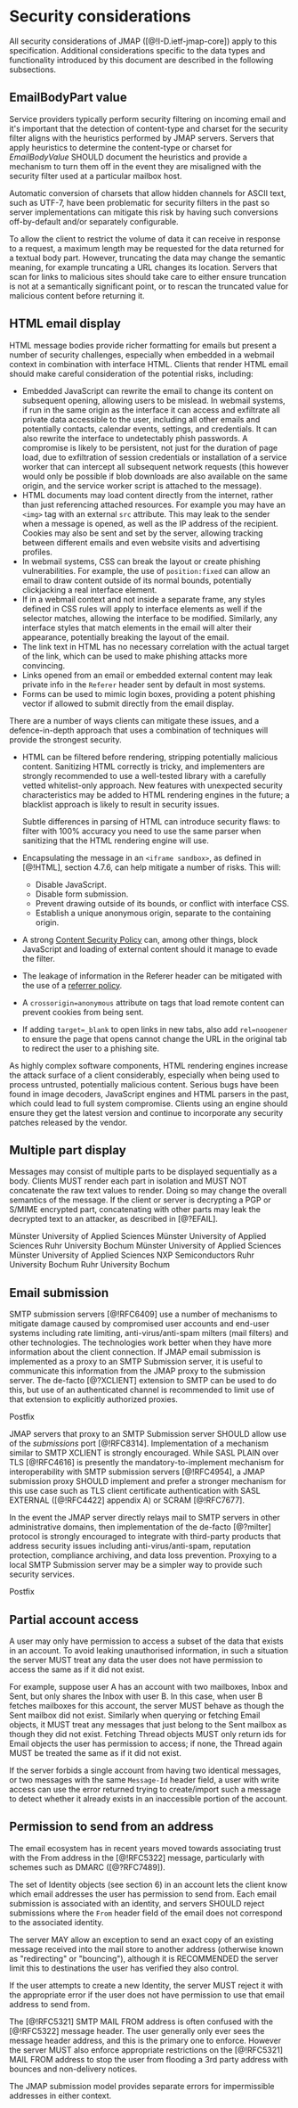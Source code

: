 # Security considerations

All security considerations of JMAP ([@!I-D.ietf-jmap-core]) apply to this specification. Additional considerations specific to the data types and functionality introduced by this document are described in the following subsections.

## EmailBodyPart value

Service providers typically perform security filtering on incoming email and it's important that the detection of content-type and charset for the security filter aligns with the heuristics performed by JMAP servers. Servers that apply heuristics to determine the content-type or charset for *EmailBodyValue* SHOULD document the heuristics and provide a mechanism to turn them off in the event they are misaligned with the security filter used at a particular mailbox host.

Automatic conversion of charsets that allow hidden channels for ASCII text, such as UTF-7, have been problematic for security filters in the past so server implementations can mitigate this risk by having such conversions  off-by-default and/or separately configurable.

To allow the client to restrict the volume of data it can receive in response to a request, a maximum length may be requested for the data returned for a textual body part. However, truncating the data may change the semantic meaning, for example truncating a URL changes its location. Servers that scan for links to malicious sites should take care to either ensure truncation is not at a semantically significant point, or to rescan the truncated value for malicious content before returning it.

## HTML email display

HTML message bodies provide richer formatting for emails but present a number of security challenges, especially when embedded in a webmail context in combination with interface HTML. Clients that render HTML email should make careful consideration of the potential risks, including:

* Embedded JavaScript can rewrite the email to change its content on subsequent
  opening, allowing users to be mislead. In webmail systems, if run in the same origin as the interface it can access and exfiltrate all private data accessible to the user, including all other emails and potentially contacts, calendar events, settings, and credentials. It can also rewrite the interface to undetectably phish passwords. A compromise is likely to be persistent, not just for the duration of page load, due to exfiltration of session credentials or installation of a service worker that can intercept all subsequent network requests (this however would only be possible if blob downloads are also available on the same origin, and the service worker script is attached to the message).
* HTML documents may load content directly from the internet, rather than just
  referencing attached resources. For example you may have an `<img>` tag with an external `src` attribute. This may leak to the sender when a message is opened, as well as the IP address of the recipient. Cookies may also be sent and set by the server, allowing tracking between different emails and even website visits and advertising profiles.
* In webmail systems, CSS can break the layout or create phishing
  vulnerabilities. For example, the use of `position:fixed` can allow an email to draw content outside of its normal bounds, potentially clickjacking a real interface element.
* If in a webmail context and not inside a separate frame, any styles defined in
  CSS rules will apply to interface elements as well if the selector matches, allowing the interface to be modified. Similarly, any interface styles that match elements in the email will alter their appearance, potentially breaking the layout of the email.
* The link text in HTML has no necessary correlation with the actual target of
  the link, which can be used to make phishing attacks more convincing.
* Links opened from an email or embedded external content may leak private info
  in the `Referer` header sent by default in most systems.
* Forms can be used to mimic login boxes, providing a potent phishing vector if
  allowed to submit directly from the email display.

There are a number of ways clients can mitigate these issues, and a defence-in-depth approach that uses a combination of techniques will provide the strongest security.

* HTML can be filtered before rendering, stripping potentially malicious
  content. Sanitizing HTML correctly is tricky, and implementers are strongly recommended to use a well-tested library with a carefully vetted whitelist-only approach. New features with unexpected security characteristics may be added to HTML rendering engines in the future; a blacklist approach is likely to result in security issues.

  Subtle differences in parsing of HTML can introduce security flaws: to filter with 100% accuracy you need to use the same parser when sanitizing that the HTML rendering engine will use.

* Encapsulating the message in an `<iframe sandbox>`, as defined in [@!HTML],
  section 4.7.6, can help mitigate a number of risks. This will:

  * Disable JavaScript.
  * Disable form submission.
  * Prevent drawing outside of its bounds, or conflict with interface CSS.
  * Establish a unique anonymous origin, separate to the containing origin.

* A strong [Content Security Policy](https://www.w3.org/TR/CSP3/) can, among
  other things, block JavaScript and loading of external content should it manage to evade the filter.

* The leakage of information in the Referer header can be mitigated with the
  use of a [referrer policy](https://www.w3.org/TR/referrer-policy/).

* A `crossorigin=anonymous` attribute on tags that load remote content can
  prevent cookies from being sent.

* If adding `target=_blank` to open links in new tabs, also add `rel=noopener`
  to ensure the page that opens cannot change the URL in the original tab to
  redirect the user to a phishing site.

As highly complex software components, HTML rendering engines increase the attack surface of a client considerably, especially when being used to process untrusted, potentially malicious content. Serious bugs have been found in image decoders, JavaScript engines and HTML parsers in the past, which could lead to full system compromise. Clients using an engine should ensure they get the latest version and continue to incorporate any security patches released by the vendor.

## Multiple part display

Messages may consist of multiple parts to be displayed sequentially as a body. Clients MUST render each part in isolation and MUST NOT concatenate the raw text values to render. Doing so may change the overall semantics of the message. If the client or server is decrypting a PGP or S/MIME encrypted part, concatenating with other parts may leak the decrypted text to an attacker, as described in [@?EFAIL].

<reference anchor='EFAIL' target='https://www.usenix.org/system/files/conference/usenixsecurity18/sec18-poddebniak.pdf'>
    <front>
    <title>Efail: Breaking S/MIME and OpenPGP Email Encryption using Exfiltration Channels</title>
    <author initials='D.' surname='Poddebniak' fullname='Damian Poddebniak'>
      <organization>Münster University of Applied Sciences</organization>
    </author>
    <author initials='C.' surname='Dresen' fullname='Christian Dresen'>
      <organization>Münster University of Applied Sciences</organization>
    </author>
    <author initials='J.' surname='Müller' fullname='Jens Müller'>
      <organization>Ruhr University Bochum</organization>
    </author>
    <author initials='F.' surname='Ising' fullname='Fabian Ising'>
      <organization>Münster University of Applied Sciences</organization>
    </author>
    <author initials='S.' surname='Schinzel' fullname='Sebastian Schinzel'>
      <organization>Münster University of Applied Sciences</organization>
    </author>
    <author initials='S.' surname='Friedberger' fullname='Simon Friedberger'>
      <organization>NXP Semiconductors</organization>
    </author>
    <author initials='J.' surname='Somorovsky' fullname='Juraj Somorovsky'>
      <organization>Ruhr University Bochum</organization>
    </author>
    <author initials='J.' surname='Schwenk' fullname='Jörg Schwenk'>
      <organization>Ruhr University Bochum</organization>
    </author>
    <date year='2018'/>
    </front>
</reference>

## Email submission

SMTP submission servers [@!RFC6409] use a number of mechanisms to mitigate damage caused by compromised user accounts and end-user systems including rate limiting, anti-virus/anti-spam milters (mail filters) and other technologies. The technologies work better when they have more information about the client connection. If JMAP email submission is implemented as a proxy to an SMTP Submission server, it is useful to communicate this information from the JMAP proxy to the submission server. The de-facto [@?XCLIENT] extension to SMTP can be used to do this, but use of an authenticated channel is recommended to limit use of that extension to explicitly authorized proxies.

<reference anchor='XCLIENT' target='http://www.postfix.org/XCLIENT_README.html'>
    <front>
    <title>Postfix XCLIENT Howto</title>
    <author fullname='Unknown'>
      <organization>Postfix</organization>
    </author>
    <date year='2019'/>
    </front>
</reference>

JMAP servers that proxy to an SMTP Submission server SHOULD allow use of the *submissions* port [@!RFC8314]. Implementation of a mechanism similar to SMTP XCLIENT is strongly encouraged. While SASL PLAIN over TLS [@!RFC4616] is presently the mandatory-to-implement mechanism for interoperability with SMTP submission servers [@!RFC4954], a JMAP submission proxy SHOULD implement and prefer a stronger mechanism for this use case such as TLS client certificate authentication with SASL EXTERNAL ([@!RFC4422] appendix A) or SCRAM [@!RFC7677].

In the event the JMAP server directly relays mail to SMTP servers in other administrative domains, then implementation of the de-facto [@?milter] protocol is strongly encouraged to integrate with third-party products that address security issues including anti-virus/anti-spam, reputation protection, compliance archiving, and data loss prevention. Proxying to a local SMTP Submission server may be a simpler way to provide such security services.

<reference anchor='milter' target='http://www.postfix.org/MILTER_README.html'>
    <front>
    <title>Postfix before-queue Milter support</title>
    <author fullname='Unknown'>
      <organization>Postfix</organization>
    </author>
    <date year='2019'/>
    </front>
</reference>

## Partial account access

A user may only have permission to access a subset of the data that exists in an account. To avoid leaking unauthorised information, in such a situation the server MUST treat any data the user does not have permission to access the same as if it did not exist.

For example, suppose user A has an account with two mailboxes, Inbox and Sent, but only shares the Inbox with user B. In this case, when user B fetches mailboxes for this account, the server MUST behave as though the Sent mailbox did not exist. Similarly when querying or fetching Email objects, it MUST treat any messages that just belong to the Sent mailbox as though they did not exist. Fetching Thread objects MUST only return ids for Email objects the user has permission to access; if none, the Thread again MUST be treated the same as if it did not exist.

If the server forbids a single account from having two identical messages, or two messages with the same `Message-Id` header field, a user with write access can use the error returned trying to create/import such a message to detect whether it already exists in an inaccessible portion of the account.

## Permission to send from an address

The email ecosystem has in recent years moved towards associating trust with the From address in the [@!RFC5322] message, particularly with schemes such as DMARC ([@?RFC7489]).

The set of Identity objects (see section 6) in an account lets the client know which email addresses the user has permission to send from. Each email submission is associated with an identity, and servers SHOULD reject submissions where the `From` header field of the email does not correspond to the associated identity.

The server MAY allow an exception to send an exact copy of an existing message received into the mail store to another address (otherwise known as "redirecting" or "bouncing"), although it is RECOMMENDED the server limit this to destinations the user has verified they also control.

If the user attempts to create a new Identity, the server MUST reject it with the appropriate error if the user does not have permission to use that email address to send from.

The [@!RFC5321] SMTP MAIL FROM address is often confused with the [@!RFC5322] message header. The user generally only ever sees the message header address, and this is the primary one to enforce. However the server MUST also enforce appropriate restrictions on the [@!RFC5321] MAIL FROM address to stop the user from flooding a 3rd party address with bounces and non-delivery notices.

The JMAP submission model provides separate errors for impermissible addresses in either context.

